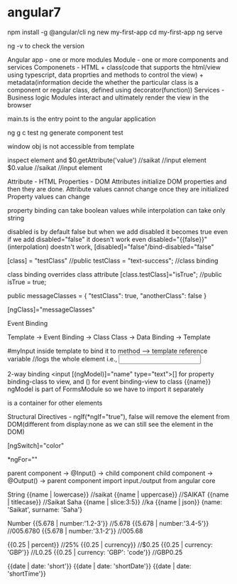 # angular7

npm install -g @angular/cli
ng new my-first-app
cd my-first-app
ng serve

ng -v to check the version

Angular app - one or more modules
Module - one or more components and services
Componenets - HTML + class(code that supports the html/view using typescript, data proprties and methods to control the view) + metadata(information decide the whether the particular class is a component or regular class, defined using decorator(function))
Services - Business logic
Modules interact and ultimately render the view in the browser

main.ts is the entry point to the angular application

ng g c test
ng generate component test

window obj is not accessible from template

inspect element and $0.getAttribute('value') //saikat //input element
$0.value //saikat //input element

Attribute - HTML
Properties - DOM
Attributes initialize DOM properties and then they are done. Attribute values cannot change once they are initialized
Property values can change

property binding can take boolean values while interpolation can take only string

disabled is by default false but when we add disabled it becomes true even if we add disabled="false" it doesn't work even disabled="{{false}}"(interpolation) doestn't work, [disabled]="false"/bind-disabled="false"

[class] = "testClass" //public testClass = "text-success"; //class binding

class binding overrides class attribute
[class.testClass]="isTrue"; //public isTrue = true;

public messageClasses = {
    "testClass": true,
    "anotherClass": false
}

[ngClass]="messageClasses"

Event Binding

Template -> Event Binding -> Class
Class -> Data Binding -> Template

#myInput inside template to bind it to method --> template reference variable //logs the whole element i.e., <input type="text">

2-way binding
  <input [(ngModel)]="name" type="text">[] for property binding-class to view, and () for event binding-view to class
    {{name}}
    ngModel is part of FormsModule so we have to import it separately

<ng-template> is a container for other elements

Structural Directives - ngIf(*ngIf="true"), false will remove the element from DOM(different from display:none as we can still see the element in the DOM)

[ngSwitch]="color"

*ngFor=""

parent component -> @Input() -> child component
child component -> @Output() -> parent component
import input./output from angular core


String
{{name | lowercase}} //saikat
{{name | uppercase}} //SAIKAT
{{name | titlecase}} //Saikat Saha
{{name | slice:3:5}} //ka
{{name | json}} {name: 'Saikat', surname: 'Saha'}

Number
{{5.678 | number:'1.2-3'}} //5.678
{{5.678 | number:'3.4-5'}} //005.6780
{{5.678 | number:'3.1-2'}} //005.68

{{0.25 | percent}} //25%
{{0.25 | currency}} //$0.25
{{0.25 | currency: 'GBP'}} //L0.25
{{0.25 | currency: 'GBP': 'code'}} //GBP0.25

{{date | date: 'short'}}
{{date | date: 'shortDate'}}
{{date | date: 'shortTime'}}

